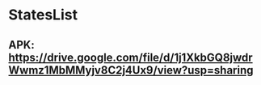 # StatesList

## APK: https://drive.google.com/file/d/1j1XkbGQ8jwdrWwmz1MbMMyjv8C2j4Ux9/view?usp=sharing

